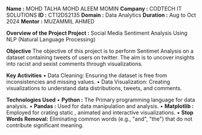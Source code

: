 **Name :** MOHD TALHA MOHD ALEEM MOMIN 
**Company :** CODTECH IT SOLUTIONS 
**ID :** CT12DS2135
**Domain :** Data Analytics
**Duration :** Aug to Oct 2024
**Mentor :** MUZAMMIL AHMED

**Overview of the Project Project :**
Social Media Sentiment Analysis Using NLP (Natural Language Processing)

**Objective**
The objective of this project is to perform Sentimet Analysis on a dataset containing tweets of users on twitter.
The aim is to uncover insights into racist and sexist comments through visualizations.

**Key Activities**
• Data Cleaning: Ensuring the dataset is free from inconsistencies and missing values. • Data Visualization: Creating visualizations to understand data distributions, tweets, and comments.

**Technologies Used**
• **Python :** The Primary programming language for data analysis. 
• **Pandas :** Used for data manipulation and analysis.
• **Matplotlib :** Employed for crating static , animated and interactive visualizations.
• **Stop Words Removal:** Eliminating common words (e.g., "and", "the") that do not contribute significant meaning.
